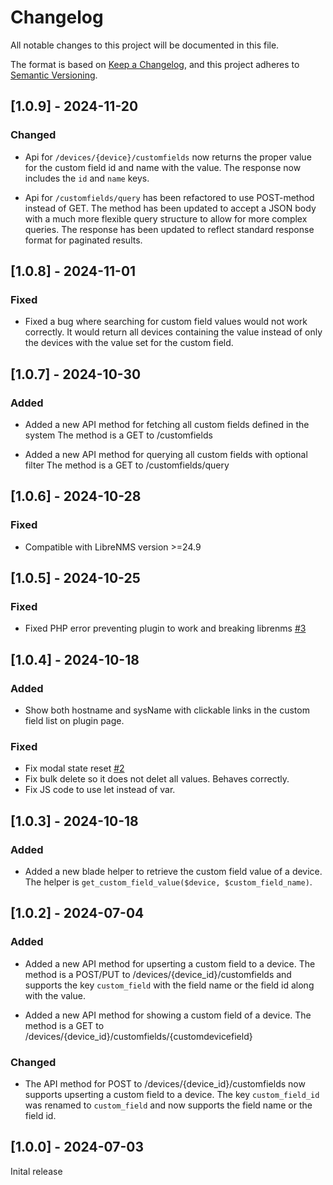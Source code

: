 # Changelog

All notable changes to this project will be documented in this file.

The format is based on [Keep a Changelog](https://keepachangelog.com/en/1.1.0/),
and this project adheres to [Semantic Versioning](https://semver.org/spec/v2.0.0.html).

## [1.0.9] - 2024-11-20

### Changed

- Api for `/devices/{device}/customfields` now returns the proper value for the custom field id and name with the value.
  The response now includes the `id` and `name` keys.

- Api for `/customfields/query` has been refactored to use POST-method instead of GET.
  The method has been updated to accept a JSON body with a much more flexible query structure to allow for more complex queries.
  The response has been updated to reflect standard response format for paginated results.

## [1.0.8] - 2024-11-01

### Fixed

- Fixed a bug where searching for custom field values would not work correctly.
  It would return all devices containing the value instead of only the devices with the value set for the custom field.

## [1.0.7] - 2024-10-30

### Added

- Added a new API method for fetching all custom fields defined in the system
  The method is a GET to /customfields

- Added a new API method for querying all custom fields with optional filter
  The method is a GET to /customfields/query

## [1.0.6] - 2024-10-28

### Fixed

- Compatible with LibreNMS version >=24.9

## [1.0.5] - 2024-10-25

### Fixed

- Fixed PHP error preventing plugin to work and breaking librenms [#3](../../issues/3)

## [1.0.4] - 2024-10-18

### Added

- Show both hostname and sysName with clickable links in the custom field list on plugin page.

### Fixed

- Fix modal state reset [#2](../../issues/2)
- Fix bulk delete so it does not delet all values. Behaves correctly.
- Fix JS code to use let instead of var.

## [1.0.3] - 2024-10-18

### Added

- Added a new blade helper to retrieve the custom field value of a device.
  The helper is `get_custom_field_value($device, $custom_field_name)`.

## [1.0.2] - 2024-07-04

### Added

- Added a new API method for upserting a custom field to a device.
  The method is a POST/PUT to /devices/{device_id}/customfields
  and supports the key `custom_field` with the field name or the field id along with the value.

- Added a new API method for showing a custom field of a device.
  The method is a GET to /devices/{device_id}/customfields/{customdevicefield}

### Changed

- The API method for POST to /devices/{device_id}/customfields
  now supports upserting a custom field to a device.
  The key `custom_field_id` was renamed to `custom_field`
  and now supports the field name or the field id.

## [1.0.0] - 2024-07-03

Inital release

